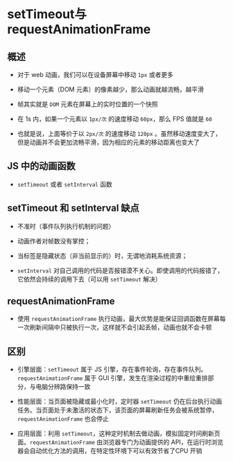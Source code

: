 # setTimeout与requestAnimationFrame

## 概述

+ 对于 web 动画，我们可以在设备屏幕中移动 `1px` 或者更多

+ 移动一个元素（DOM 元素）的像素越少，那么动画就越流畅，越平滑

+ 帧其实就是 `DOM` 元素在屏幕上的实时位置的一个快照

+ 在 1s 内，如果一个元素以 `1px/次` 的速度移动 `60px`，那么 FPS 值就是 `60`

+ 也就是说，上面等价于以 `2px/次` 的速度移动 `120px` 。虽然移动速度变大了，但是动画并不会更加流畅平滑，因为相应的元素的移动距离也变大了

## JS 中的动画函数

+ `setTimeout` 或者 `setInterval` 函数

## setTimeout 和 setInterval 缺点

+ 不准时（事件队列执行机制的问题）

+ 动画作者对帧数没有掌控；

+ 当标签是隐藏状态（非当前显示的）时，无谓地消耗系统资源；

+ `setInterval` 对自己调用的代码是否报错漠不关心。即使调用的代码报错了，它依然会持续的调用下去（可以用 `setTimeout` 解决）

## requestAnimationFrame

+ 使用 `requestAnimationFrame` 执行动画，最大优势是能保证回调函数在屏幕每一次刷新间隔中只被执行一次，这样就不会引起丢帧，动画也就不会卡顿

## 区别

+ 引擎层面：`setTimeout` 属于 JS 引擎，存在事件轮询，存在事件队列。`requestAnimationFrame` 属于 GUI 引擎，发生在渲染过程的中重绘重排部分，与电脑分辨路保持一致

+ 性能层面：当页面被隐藏或最小化时，定时器 `setTimeout` 仍在后台执行动画任务。当页面处于未激活的状态下，该页面的屏幕刷新任务会被系统暂停，`requestAnimationFrame` 也会停止

+ 应用层面：利用 `setTimeout`，这种定时机制去做动画，模拟固定时间刷新页面。`requestAnimationFrame` 由浏览器专门为动画提供的 API，在运行时浏览器会自动优化方法的调用，在特定性环境下可以有效节省了CPU 开销
